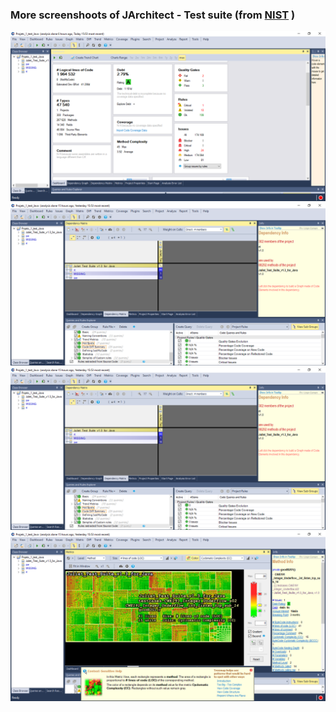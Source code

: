 ### More screenshoots of JArchitect - Test suite (from [NIST](https://samate.nist.gov/SRD/testsuite.php) )
![alt](https://github.com/diephuyduc/PhotoPublic_1/blob/master/JArchite_1.png)
![alt](https://github.com/diephuyduc/PhotoPublic_1/blob/master/JA_3.png)
![alt](https://github.com/diephuyduc/PhotoPublic_1/blob/master/JA_3.png)
![alt](https://github.com/diephuyduc/PhotoPublic_1/blob/master/JA_4.png)
